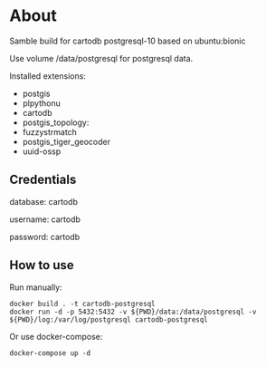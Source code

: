 # About

Samble build for cartodb postgresql-10 based on ubuntu:bionic

Use volume /data/postgresql for postgresql data.

Installed extensions:

* postgis
* plpythonu
* cartodb
* postgis_topology:
* fuzzystrmatch
* postgis_tiger_geocoder
* uuid-ossp

## Credentials

database: cartodb

username: cartodb

password: cartodb

## How to use

Run manually:

```
docker build . -t cartodb-postgresql
docker run -d -p 5432:5432 -v ${PWD}/data:/data/postgresql -v ${PWD}/log:/var/log/postgresql cartodb-postgresql
```

Or use docker-compose:

`docker-compose up -d`
